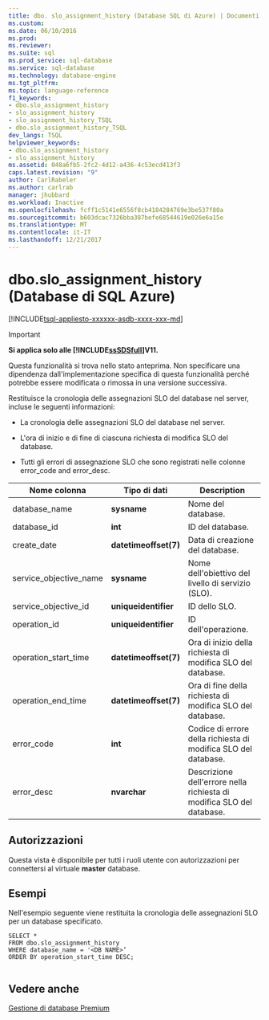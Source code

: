 ```yaml
---
title: dbo. slo_assignment_history (Database SQL di Azure) | Documenti Microsoft
ms.custom: 
ms.date: 06/10/2016
ms.prod: 
ms.reviewer: 
ms.suite: sql
ms.prod_service: sql-database
ms.service: sql-database
ms.technology: database-engine
ms.tgt_pltfrm: 
ms.topic: language-reference
f1_keywords:
- dbo.slo_assignment_history
- slo_assignment_history
- slo_assignment_history_TSQL
- dbo.slo_assignment_history_TSQL
dev_langs: TSQL
helpviewer_keywords:
- dbo.slo_assignment_history
- slo_assignment_history
ms.assetid: 048a6fb5-2fc2-4d12-a436-4c53ecd413f3
caps.latest.revision: "9"
author: CarlRabeler
ms.author: carlrab
manager: jhubbard
ms.workload: Inactive
ms.openlocfilehash: fcff1c5141e6556f8cb4184284769e3be537f80a
ms.sourcegitcommit: b603dcac7326bba387befe68544619e026e6a15e
ms.translationtype: MT
ms.contentlocale: it-IT
ms.lasthandoff: 12/21/2017
---
```

# <a name="dbosloassignmenthistory-azure-sql-database"></a>dbo.slo_assignment_history (Database di SQL Azure)
[!INCLUDE[tsql-appliesto-xxxxxx-asdb-xxxx-xxx-md](../../includes/tsql-appliesto-xxxxxx-asdb-xxxx-xxx-md.md)]

    
> [!IMPORTANT]  
>  **Si applica solo alle [!INCLUDE[ssSDSfull](../../includes/sssdsfull-md.md)]V11.**  
>   
>  Questa funzionalità si trova nello stato anteprima. Non specificare una dipendenza dall'implementazione specifica di questa funzionalità perché potrebbe essere modificata o rimossa in una versione successiva.  
  
 Restituisce la cronologia delle assegnazioni SLO del database nel server, incluse le seguenti informazioni:  
  
-   La cronologia delle assegnazioni SLO del database nel server.  
  
-   L'ora di inizio e di fine di ciascuna richiesta di modifica SLO del database.  
  
-   Tutti gli errori di assegnazione SLO che sono registrati nelle colonne error_code and error_desc.  
  
|Nome colonna|Tipo di dati|Description|  
|-----------------|---------------|-----------------|  
|database_name|**sysname**|Nome del database.|  
|database_id|**int**|ID del database.|  
|create_date|**datetimeoffset(7)**|Data di creazione del database.|  
|service_objective_name|**sysname**|Nome dell'obiettivo del livello di servizio (SLO).|  
|service_objective_id|**uniqueidentifier**|ID dello SLO.|  
|operation_id|**uniqueidentifier**|ID dell'operazione.|  
|operation_start_time|**datetimeoffset(7)**|Ora di inizio della richiesta di modifica SLO del database.|  
|operation_end_time|**datetimeoffset(7)**|Ora di fine della richiesta di modifica SLO del database.|  
|error_code|**int**|Codice di errore della richiesta di modifica SLO del database.|  
|error_desc|**nvarchar**|Descrizione dell'errore nella richiesta di modifica SLO del database.|  
  
## <a name="permissions"></a>Autorizzazioni  
 Questa vista è disponibile per tutti i ruoli utente con autorizzazioni per connettersi al virtuale **master** database.  
  
## <a name="examples"></a>Esempi  
 Nell'esempio seguente viene restituita la cronologia delle assegnazioni SLO per un database specificato.  
  
```  
SELECT *  
FROM dbo.slo_assignment_history   
WHERE database_name = '<DB NAME>’   
ORDER BY operation_start_time DESC;  
  
```  
  
## <a name="see-also"></a>Vedere anche  
 [Gestione di database Premium](http://go.microsoft.com/fwlink/?LinkID=311927)  
  
  

